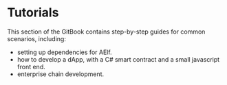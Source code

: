 # Tutorials

This section of the GitBook contains step-by-step guides for common scenarios, including:
- setting up dependencies for AElf.
- how to develop a dApp, with a C# smart contract and a small javascript front end.
- enterprise chain development.
